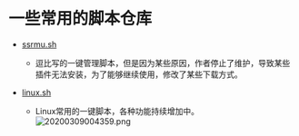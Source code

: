 # 一些常用的脚本仓库

- [ssrmu.sh](https://github.com/bluekk935/doubi)  

  -  逗比写的一键管理脚本，但是因为某些原因，作者停止了维护，导致某些插件无法安装，为了能够继续使用，修改了某些下载方式。

- [linux.sh](https://github.com/waterrr/Script/blob/master/linux.sh)   
  -  Linux常用的一键脚本，各种功能持续增加中。<br/>
![20200309004359.png](https://i.loli.net/2020/03/09/W2BUZi9gC8X5hVu.png)
     
